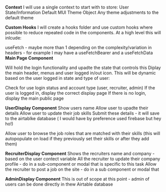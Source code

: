 **Context** I will use a single context to start with to store: User State/Information Default MUI
Theme Object Any theme adjustments to the default theme

**Custom Hooks** I will create a hooks folder and use custom hooks where possible to reduce repeated
code in the components. At a high level this will inlcude:

useFetch - maybe more than 1 depending on the complexity/variation in headers - for example I may
have a useFetchBearer and a useFetchData **Main Page Component**

<App />
Will hold the login functionality and upadte the state that controls this

<NavBar />
Diplay the main header, menus and user logged in/out icon. This will be dynamic based on the user logged in state and type of user:

Check for use login status and account type (user, recruiter, admin) If the user is logged in,
display the correct display page If there is no login, display the main public page

**UserDisplay Component** Show users name Allow user to upadte their details Allow user to update
their job skills Submit these details - it will save to the airtablke database ( I would have by
preference used firebase but hey ho!)

Allow user to browse the job roles that are matched with their skills (this will autopopulate on
load if they previously set their skills or after they add them)

**RecruiterDisplay Component** Shows the recruiters name and company - based on the user contect
variable All the recruiter to update their company profile - do in a sub-component or modal that is
specific to this task Allow the recruiter to post a job on the site - do in a sub component or modal
that

**AdminDisplay Component** This is out of scope at this point - admin of users can be done directly
in thew Airtable database

